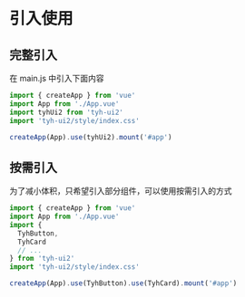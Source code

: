 # 引入使用

## 完整引入

在 main.js 中引入下面内容

```js
import { createApp } from 'vue'
import App from './App.vue'
import tyhUi2 from 'tyh-ui2'
import 'tyh-ui2/style/index.css'

createApp(App).use(tyhUi2).mount('#app')
```

## 按需引入

为了减小体积，只希望引入部分组件，可以使用按需引入的方式

```js
import { createApp } from 'vue'
import App from './App.vue'
import {
  TyhButton,
  TyhCard
  // ...
} from 'tyh-ui2'
import 'tyh-ui2/style/index.css'

createApp(App).use(TyhButton).use(TyhCard).mount('#app')
```
